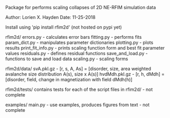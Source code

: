 Package for performs scaling collapses of 2D NE-RFIM simulation data

Author: Lorien X. Hayden
Date: 11-25-2018

Install using 'pip install rfim2d' 
(not hosted on pypi yet)

rfim2d/
	errors.py - calculates error bars
	fitting.py - performs fits
	param_dict.py - manipulates parameter dictionaries
	plotting.py - plots results
	print_fit_info.py - prints scaling function form and best fit parameter values
	residuals.py - defines residual functions
	save_and_load.py - functions to save and load data
	scaling.py - scaling forms

rfim2d/data/
	svA.pkl.gz - [r, s, A, As] = [disorder, size, area weighted avalanche size distribution A(s), size x A(s)]
	hvdMdh.pkl.gz - [r, h, dMdh] = [disorder, field, change in magnetization with field dMdh(h)]

rfim2d/tests/
	contains tests for each of the script files in rfim2d/ - not complete

examples/
	main.py - use examples, produces figures from text - not complete
